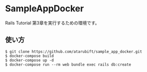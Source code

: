 # SampleAppDocker

Rails Tutorial 第3章を実行するための環境です。

## 使い方
```
$ git clone https://github.com/atarubift/sample_app_docker.git
$ docker-compose build
$ docker-compose up -d
$ docker-compose run --rm web bundle exec rails db:create
```



